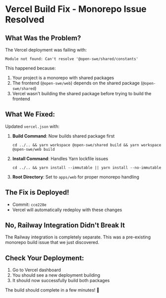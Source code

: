 # Vercel Build Fix - Monorepo Issue Resolved

## What Was the Problem?

The Vercel deployment was failing with:

```
Module not found: Can't resolve '@open-swe/shared/constants'
```

This happened because:

1. Your project is a monorepo with shared packages
2. The frontend (`@open-swe/web`) depends on the shared package (`@open-swe/shared`)
3. Vercel wasn't building the shared package before trying to build the frontend

## What We Fixed:

Updated `vercel.json` with:

1. **Build Command**: Now builds shared package first

   ```
   cd ../.. && yarn workspace @open-swe/shared build && yarn workspace @open-swe/web build
   ```

2. **Install Command**: Handles Yarn lockfile issues

   ```
   cd ../.. && yarn install --immutable || yarn install --no-immutable
   ```

3. **Root Directory**: Set to `apps/web` for proper monorepo handling

## The Fix is Deployed!

- Commit: `cce228e`
- Vercel will automatically redeploy with these changes

## No, Railway Integration Didn't Break It

The Railway integration is completely separate. This was a pre-existing monorepo build issue that we just discovered.

## Check Your Deployment:

1. Go to Vercel dashboard
2. You should see a new deployment building
3. It should now successfully build both packages

The build should complete in a few minutes! 🚀
